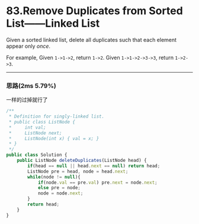 # 83.Remove Duplicates from Sorted List——Linked List

Given a sorted linked list, delete all duplicates such that each element appear only *once*.

For example,
Given `1->1->2`, return `1->2`.
Given `1->1->2->3->3`, return `1->2->3`.

---

### 思路(2ms 5.79%)

一样的过掉就行了

```javascript
/**
 * Definition for singly-linked list.
 * public class ListNode {
 *     int val;
 *     ListNode next;
 *     ListNode(int x) { val = x; }
 * }
 */
public class Solution {
    public ListNode deleteDuplicates(ListNode head) {
        if(head == null || head.next == null) return head;
        ListNode pre = head, node = head.next;
        while(node != null){
            if(node.val == pre.val) pre.next = node.next;
            else pre = node;
            node = node.next;
        }
        return head;
    }
}
```

